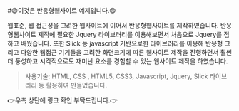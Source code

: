#😄이것은 반응형웹사이트 예제입니다.😄

웹표준, 웹 접근성을 고려한 웹사이트에 이어서 반응형웹사이트를 제작하였습니다. 반응형웹사이트 제작에 필요한 Jquery 라이브러리를 이용해보면서 처음으로 Jquery를 접하고 배웠습니다. 또한 Slick 등 javascript 기반으로한 라이브러리를 이용해
반응형 그리고 다양한 웹접근 기기들을 고려한 화면크기에 따른 웹사이트 제작을 진행하면서 훨씬 더 풍성하고 시각적으로도 재미난 요소를 경험할 수 있는 웹사이트 제작을 하였습니다.  

> 사용기술: HTML, CSS , HTML5, CSS3, Javascript, Jquery, Slick 라이브러리 등 활용하여 만들었습니다.

👉우측 상단에 링크 확인 부탁드립니다.👉
